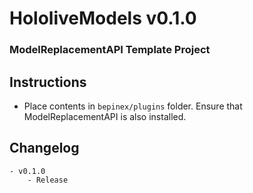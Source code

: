 # HololiveModels v0.1.0
### ModelReplacementAPI Template Project

## Instructions
- Place contents in `bepinex/plugins` folder. Ensure that ModelReplacementAPI is also installed. 

## Changelog
	- v0.1.0
		- Release